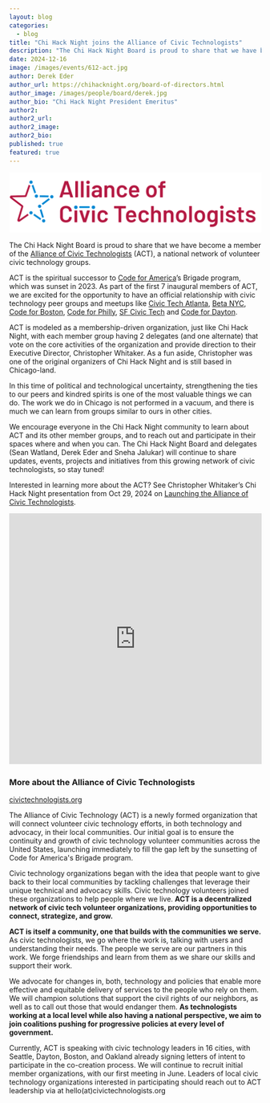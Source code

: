 ```yaml
---
layout: blog
categories: 
  - blog
title: "Chi Hack Night joins the Alliance of Civic Technologists"
description: "The Chi Hack Night Board is proud to share that we have become a member of the Alliance of Civic Technologists (ACT), a national network of volunteer civic technology groups. We encourage everyone in the Chi Hack Night community to learn about ACT and its other member groups, and to reach out and participate in their spaces where and when you can!"
date: 2024-12-16
image: /images/events/612-act.jpg
author: Derek Eder
author_url: https://chihacknight.org/board-of-directors.html
author_image: /images/people/board/derek.jpg
author_bio: "Chi Hack Night President Emeritus"
author2: 
author2_url: 
author2_image: 
author2_bio: 
published: true
featured: true
---
```


<p class="text-center"><img src="/images/blog/act-logo.png" alt="The Alliance of Civic Technologists" class='img-responsive'/></p>

The Chi Hack Night Board is proud to share that we have become a member of the [Alliance of Civic Technologists](https://www.civictechnologists.org/) (ACT), a national network of volunteer civic technology groups. 

ACT is the spiritual successor to [Code for America](https://en.wikipedia.org/wiki/Code_for_America)’s Brigade program, which was sunset in 2023. As part of the first 7 inaugural members of ACT, we are excited for the opportunity to have an official relationship with civic technology peer groups and meetups like [Civic Tech Atlanta](https://www.civictechatlanta.org/), [Beta NYC](https://beta.nyc/links/), [Code for Boston](https://www.codeforboston.org/), [Code for Philly](https://codeforphilly.org/), [SF Civic Tech](https://www.sfcivictech.org/) and [Code for Dayton](https://www.codefordayton.org/).

ACT is modeled as a membership-driven organization, just like Chi Hack Night, with each member group having 2 delegates (and one alternate) that vote on the core activities of the organization and provide direction to their Executive Director, Christopher Whitaker. As a fun aside, Christopher was one of the original organizers of Chi Hack Night and is still based in Chicago-land. 

In this time of political and technological uncertainty, strengthening the ties to our peers and kindred spirits is one of the most valuable things we can do. The work we do in Chicago is not performed in a vacuum, and there is much we can learn from groups similar to ours in other cities.

We encourage everyone in the Chi Hack Night community to learn about ACT and its other member groups, and to reach out and participate in their spaces where and when you can. The Chi Hack Night Board and delegates (Sean Watland, Derek Eder and Sneha Jalukar) will continue to share updates, events, projects and initiatives from this growing network of civic technologists, so stay tuned!

Interested in learning more about the ACT? See Christopher Whitaker’s Chi Hack Night presentation from Oct 29, 2024 on [Launching the Alliance of Civic Technologists](https://chihacknight.org/events/2024/10/29/act).

<p><iframe width="100%" height="500" src="https://www.youtube.com/embed/zSLdidnyQJQ" title="YouTube video player" frameborder="0" allow="accelerometer; autoplay; clipboard-write; encrypted-media; gyroscope; picture-in-picture; web-share" allowfullscreen></iframe></p>


### **More about the Alliance of Civic Technologists**

[civictechnologists.org](https://www.civictechnologists.org/)

The Alliance of Civic Technology (ACT) is a newly formed organization that will connect volunteer civic technology efforts, in both technology and advocacy, in their local communities. Our initial goal is to ensure the continuity and growth of civic technology volunteer communities across the United States, launching immediately to fill the gap left by the sunsetting of Code for America's Brigade program.

Civic technology organizations began with the idea that people want to give back to their local communities by tackling challenges that leverage their unique technical and advocacy skills. Civic technology volunteers joined these organizations to help people where we live. **ACT is a decentralized network of civic tech volunteer organizations, providing opportunities to connect, strategize, and grow.**

**ACT is itself a community, one that builds with the communities we serve.** As civic technologists, we go where the work is, talking with users and understanding their needs. The people we serve are our partners in this work. We forge friendships and learn from them as we share our skills and support their work.

We advocate for changes in, both, technology and policies that enable more effective and equitable delivery of services to the people who rely on them. We will champion solutions that support the civil rights of our neighbors, as well as to call out those that would endanger them. **As technologists working at a local level while also having a national perspective, we aim to join coalitions pushing for progressive policies at every level of government.**

Currently, ACT is speaking with civic technology leaders in 16 cities, with Seattle, Dayton, Boston, and Oakland already signing letters of intent to participate in the co-creation process. We will continue to recruit initial member organizations, with our first meeting in June. Leaders of local civic technology organizations interested in participating should reach out to ACT leadership via at hello(at)civictechnologists.org
